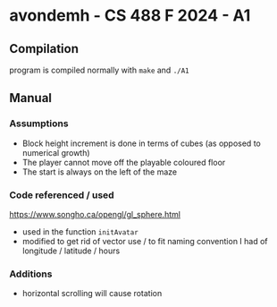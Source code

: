 # avondemh - CS 488 F 2024 - A1

## Compilation

program is compiled normally with `make` and `./A1`

## Manual

### Assumptions
- Block height increment is done in terms of cubes (as opposed to numerical growth)
- The player cannot move off the playable coloured floor
- The start is always on the left of the maze

### Code referenced / used

https://www.songho.ca/opengl/gl_sphere.html
- used in the function `initAvatar`
- modified to get rid of vector use / to fit naming convention I had of longitude / latitude / hours

### Additions

- horizontal scrolling will cause rotation